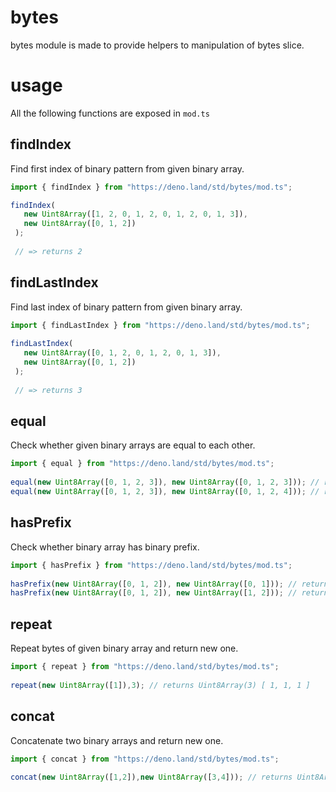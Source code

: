  # bytes
 bytes module is made to provide helpers to manipulation of bytes slice.
 # usage
 All the following functions are exposed in `mod.ts`

 ## findIndex
 Find first index of binary pattern from given binary array.
 ```typescript
 import { findIndex } from "https://deno.land/std/bytes/mod.ts";
 
 findIndex(
    new Uint8Array([1, 2, 0, 1, 2, 0, 1, 2, 0, 1, 3]),
    new Uint8Array([0, 1, 2])
  ); 
  
  // => returns 2
 ```
 ## findLastIndex
 Find last index of binary pattern from given binary array.

 ```typescript
 import { findLastIndex } from "https://deno.land/std/bytes/mod.ts";
  
 findLastIndex(
    new Uint8Array([0, 1, 2, 0, 1, 2, 0, 1, 3]),
    new Uint8Array([0, 1, 2])
  );
  
  // => returns 3
 ```

 ## equal
 Check whether given binary arrays are equal to each other.

 ```typescript
 import { equal } from "https://deno.land/std/bytes/mod.ts";
  
 equal(new Uint8Array([0, 1, 2, 3]), new Uint8Array([0, 1, 2, 3])); // returns true
 equal(new Uint8Array([0, 1, 2, 3]), new Uint8Array([0, 1, 2, 4])); // returns false
 ```

 ## hasPrefix
 Check whether binary array has binary prefix.
 ```typescript
 import { hasPrefix } from "https://deno.land/std/bytes/mod.ts";
   
 hasPrefix(new Uint8Array([0, 1, 2]), new Uint8Array([0, 1])); // returns true
 hasPrefix(new Uint8Array([0, 1, 2]), new Uint8Array([1, 2])); // returns false
 ```

 ## repeat
 Repeat bytes of given binary array and return new one.
 ```typescript
 import { repeat } from "https://deno.land/std/bytes/mod.ts";
   
 repeat(new Uint8Array([1]),3); // returns Uint8Array(3) [ 1, 1, 1 ]
 ```

 ## concat
 Concatenate two binary arrays and return new one.

 ```typescript
 import { concat } from "https://deno.land/std/bytes/mod.ts";
   
 concat(new Uint8Array([1,2]),new Uint8Array([3,4])); // returns Uint8Array(4) [ 1, 2, 3, 4 ]
 ```
